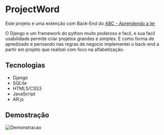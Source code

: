 # ProjectWord

Este projeto e uma extenção com Back-End do [ABC - Aprendendo a ler](https://github.com/togarci/ABC_AprendendoLer)

O Django e um framework do python muito poderoso e facil, e sua facil usabilidade permite criar projetos grandes e simples. E como forma de apredizado e pensando nas regras de negocio implementei o back-end a partir em projeto que realizei com foco na alfabetização.

## Tecnologias

* Django 
* SQLite
* HTML5/CSS3
* JavaScript 
* AR.js


## Demostração 

![Demonstracao](/home/static/img/eng.gif)